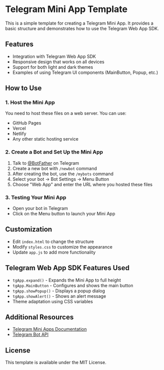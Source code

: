 # Telegram Mini App Template

This is a simple template for creating a Telegram Mini App. It provides a basic structure and demonstrates how to use the Telegram Web App SDK.

## Features

- Integration with Telegram Web App SDK
- Responsive design that works on all devices
- Support for both light and dark themes
- Examples of using Telegram UI components (MainButton, Popup, etc.)

## How to Use

### 1. Host the Mini App

You need to host these files on a web server. You can use:
- GitHub Pages
- Vercel
- Netlify
- Any other static hosting service

### 2. Create a Bot and Set Up the Mini App

1. Talk to [@BotFather](https://t.me/BotFather) on Telegram
2. Create a new bot with `/newbot` command
3. After creating the bot, use the `/mybots` command
4. Select your bot → Bot Settings → Menu Button
5. Choose "Web App" and enter the URL where you hosted these files

### 3. Testing Your Mini App

- Open your bot in Telegram
- Click on the Menu button to launch your Mini App

## Customization

- Edit `index.html` to change the structure
- Modify `styles.css` to customize the appearance
- Update `app.js` to add more functionality

## Telegram Web App SDK Features Used

- `tgApp.expand()` - Expands the Mini App to full height
- `tgApp.MainButton` - Configures and shows the main button
- `tgApp.showPopup()` - Displays a popup dialog
- `tgApp.showAlert()` - Shows an alert message
- Theme adaptation using CSS variables

## Additional Resources

- [Telegram Mini Apps Documentation](https://core.telegram.org/bots/webapps)
- [Telegram Bot API](https://core.telegram.org/bots/api)

## License

This template is available under the MIT License. 